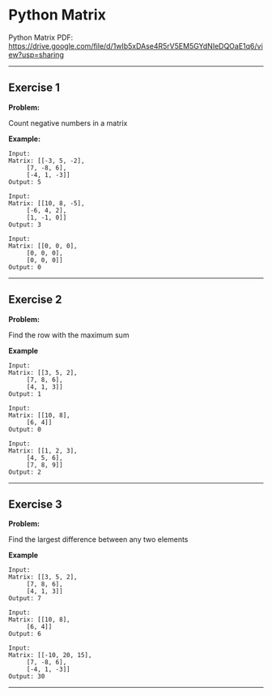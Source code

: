 # Python Matrix

Python Matrix PDF:
https://drive.google.com/file/d/1wIb5xDAse4R5rV5EM5GYdNIeDQOaE1q6/view?usp=sharing


---

## Exercise 1

**Problem:**

Count negative numbers in a matrix 

**Example:**

	Input:
	Matrix: [[-3, 5, -2], 
		 [7, -8, 6], 
		 [-4, 1, -3]]
	Output: 5
	
	Input:
	Matrix: [[10, 8, -5], 
		 [-6, 4, 2], 
		 [1, -1, 0]]
	Output: 3
	
	Input:
	Matrix: [[0, 0, 0], 
		 [0, 0, 0], 
		 [0, 0, 0]]
	Output: 0

---

## Exercise 2

**Problem:**

Find the row with the maximum sum 

**Example**

	Input:
	Matrix: [[3, 5, 2], 
		 [7, 8, 6], 
		 [4, 1, 3]]
	Output: 1
	
	Input:
	Matrix: [[10, 8], 
		 [6, 4]]
	Output: 0
	
	Input:
	Matrix: [[1, 2, 3], 
		 [4, 5, 6], 
		 [7, 8, 9]]
	Output: 2



---

## Exercise 3

**Problem:**

Find the largest difference between any two elements

**Example**

	Input:
	Matrix: [[3, 5, 2], 
		 [7, 8, 6], 
		 [4, 1, 3]]
	Output: 7
	
	Input:
	Matrix: [[10, 8], 
		 [6, 4]]
	Output: 6
	
	Input:
	Matrix: [[-10, 20, 15], 
		 [7, -8, 6], 
		 [-4, 1, -3]]
	Output: 30
 
---


